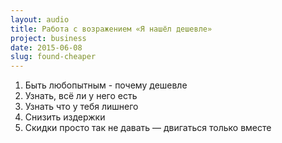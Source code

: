 ```yaml
---
layout: audio
title: Работа с возражением «Я нашёл дешевле»
project: business
date: 2015-06-08
slug: found-cheaper
---
```



1. Быть любопытным - почему дешевле
1. Узнать, всё ли у него есть
1. Узнать что у тебя лишнего
1. Снизить издержки
1. Скидки просто так не давать — двигаться только вместе
